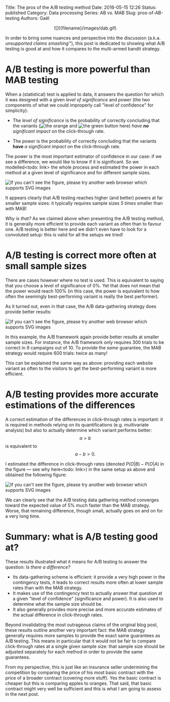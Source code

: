 Title: The pros of the A/B testing method
Date: 2016-05-15 12:26
Status: published
Category: Data processing
Series: AB vs. MAB
Slug: pros-of-AB-testing
Authors: Gaël

<center>![]({filename}/images/dab.gif)</center>

In order to bring some nuances and perspective into the discussion
(a.k.a. *unsupported claims smashing*™), this post is
dedicated to showing what A/B testing is good at and how it compares to the
multi-armed bandit strategy.

A/B testing is more powerful than MAB testing
=============================================

When a (statistical) test is applied to data, it answers the question for which
it was designed with a given *level of significance* and *power* (the two
components of what we could improperly call "level of confidence" for
simplicity):

*   The *level of significance* is the probability of correctly concluding 
    that the variants (![the orange]({filename}/images/orange_btn.svg)
    and ![the green button]({filename}/images/green_btn.svg) here) *have **no**
    significant impact* on the click-through rate.

*   The *power* is the probability of correctly concluding that the variants
    **have** *a significant impact* on the click-through rate.

The power is the most important estimator of confidence in our case:
if we see a difference, we would like to know if it is significant.
So we modelled<todo: link> the whole process and estimated the power in each
method at a given level of significance and for different sample sizes.

![If you can't see the figure, please try another web browser which supports
SVG images]({filename}/images/power_vs_sample_size.svg)

It appears clearly that A/B testing reaches higher (and better) powers at far
smaller sample sizes: it typically requires sample sizes *5 times* smaller
than with MAB!

*Why is that?* As we claimed above when presenting the A/B testing method, it
is generally more efficient to provide each variant as often than to favour
one. A/B testing is better here and we didn't even have to look for a
convoluted setup: this is valid for all the setups we tried!

A/B testing is correct more often at small sample sizes
=======================================================

There are cases however where no test is used. This is equivalent to saying
that you choose a level of significance of $0\%$. Yet that does not mean that
the power would reach $100\%$ (in this case, the power is equivalent to how
often the seemingly best-performing variant is really the best performer).

As it turned out, even in
that case, the A/B data-gathering strategy does provide better results:

![If you can't see the figure, please try another web browser which supports
SVG images]({filename}/images/correct_vs_sample_size.svg)

In this example, the A/B framework again provide better results at smaller
sample sizes. For instance, the A/B framework only requires $300$ trials
to be correct in $9$ campaigns out of $10$. To provide the *same* guarantee,
the MAB strategy would require $600$ trials: twice as many!

This can be explained the same way as above: providing each website variant as
often to the visitors to get the best-performing variant is more efficient.


A/B testing provides more accurate estimations of the differences
=================================================================

A correct estimation of the differences in click-through rates is important:
it is required in methods relying on its quantifications (e.g. multivariate
analysis) but also to actually determine which variant performs better:
$$a > b$$ is equivalent to $$a - b > 0\text{.}$$

I estimated the difference in click-through rates (denoted $P(O|B) - P(O|A)$ 
in the figure — see why here<todo: link>) in the same setup as above and
obtained the following figure:

![If you can't see the figure, please try another web browser which supports
SVG images]({filename}/images/difference_vs_sample_size.svg)

We can clearly see that the A/B testing data gathering method converges toward
the expected value of $5\%$ much faster than the MAB strategy. Worse, that
remaining difference, though small, actually goes on and on for a very long 
time.

Summary: what is A/B testing good at?
=====================================

These results illustrated what it means for A/B testing to answer the question:
*Is there a difference?*

*   Its data-gathering scheme is efficient: it provide a very high power in the
    contingency tests, it leads to correct results more often at lower sample
    rates than with the MAB strategy.
*   It makes use of the contingency test to actually answer that question at a
    given "level of confidence" (significance and power). It is also used to
    determine what the sample size should be.
*   It also generally provides more precise and more accurate estimates of the 
    actual difference in click-through rates.

Beyond invalidating the most outrageous claims of the original blog post,
these results outline another very important fact: the MAB strategy generally
requires more samples to provide the exact same guarantees as A/B testing.
This means in particular that it would not be fair to compare click-through
rates at a single given sample size: that sample size should be adjusted separately
for each method in order to provide the same guarantees.

From my perspective, this is just like an insurance seller undermining the
competition by comparing the price of his most basic contract with the price 
of a broader contract (covering more stuff). 
Yes the basic contract is cheaper but this is comparing apples to
oranges. That said, that basic contract might very well be sufficient and this
is what I am going to assess in the next post.
